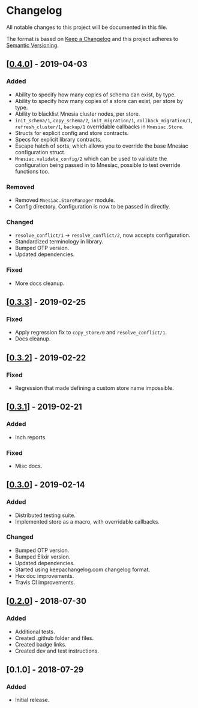 # Changelog
All notable changes to this project will be documented in this file.

The format is based on [Keep a Changelog](http://keepachangelog.com/en/1.0.0/)
and this project adheres to [Semantic Versioning](http://semver.org/spec/v2.0.0.html).

## [[0.4.0]] - 2019-04-03
### Added
- Ability to specify how many copies of schema can exist, by type.
- Ability to specify how many copies of a store can exist, per store by type.
- Ability to blacklist Mnesia cluster nodes, per store.
- `init_schema/1`, `copy_schema/2`, `init_migration/1`, `rollback_migration/1`, `refresh_cluster/1`, `backup/1` overridable callbacks in `Mnesiac.Store`.
- Structs for explicit config and store contracts.
- Specs for explicit library contracts.
- Escape hatch of sorts, which allows you to override the base Mnesiac configuration struct.
- `Mnesiac.validate_config/2` which can be used to validate the configuration being passed in to Mnesiac, possible to test override functions too.

### Removed
- Removed `Mnesiac.StoreManager` module.
- Config directory. Configuration is now to be passed in directly.

### Changed
- `resolve_conflict/1` -> `resolve_conflict/2`, now accepts configuration.
- Standardized terminology in library.
- Bumped OTP version.
- Updated dependencies.

### Fixed
- More docs cleanup.

## [[0.3.3]] - 2019-02-25
### Fixed
- Apply regression fix to `copy_store/0` and `resolve_conflict/1`.
- Docs cleanup.

## [[0.3.2]] - 2019-02-22
### Fixed
- Regression that made defining a custom store name impossible.

## [[0.3.1]] - 2019-02-21
### Added
- Inch reports.

### Fixed
- Misc docs.

## [[0.3.0]] - 2019-02-14
### Added
- Distributed testing suite.
- Implemented store as a macro, with overridable callbacks.

### Changed
- Bumped OTP version.
- Bumped Elixir version.
- Updated dependencies.
- Started using keepachangelog.com changelog format.
- Hex doc improvements.
- Travis CI improvements.

## [[0.2.0]] - 2018-07-30
### Added
- Additional tests.
- Created .github folder and files.
- Created badge links.
- Created dev and test instructions.

## [0.1.0] - 2018-07-29
### Added
- Initial release.

[0.4.0]: https://github.com/beardedeagle/mnesiac/compare/v0.3.3...v0.4.0
[0.3.3]: https://github.com/beardedeagle/mnesiac/compare/v0.3.2...v0.3.3
[0.3.2]: https://github.com/beardedeagle/mnesiac/compare/v0.3.1...v0.3.2
[0.3.1]: https://github.com/beardedeagle/mnesiac/compare/v0.3.0...v0.3.1
[0.3.0]: https://github.com/beardedeagle/mnesiac/compare/v0.2.0...v0.3.0
[0.2.0]: https://github.com/beardedeagle/mnesiac/compare/v0.1.0...v0.2.0

